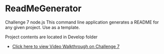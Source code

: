 # ReadMeGenerator
Challenge 7 node.js
This command line application generates a README for any given project. Use as a template.

Project contents are located in Develop folder

- [Click here to view Video Walkthrough on Challenge 7](https://drive.google.com/file/d/1J5xqo5b1EYAijHz7ZULt-DPDWno6qFK9/view?usp=sharing)
